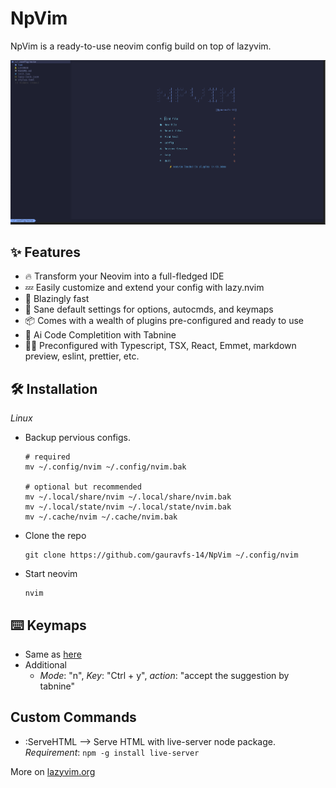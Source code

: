# NpVim

NpVim is a ready-to-use neovim config build on top of lazyvim.

![home_screenshot](./images/homescreen.png)

## ✨ Features

- 🔥 Transform your Neovim into a full-fledged IDE
- 💤 Easily customize and extend your config with lazy.nvim
- 🚀 Blazingly fast
- 🧹 Sane default settings for options, autocmds, and keymaps
- 📦 Comes with a wealth of plugins pre-configured and ready to use
- 🤖 Ai Code Completition with Tabnine
- 👨‍💻 Preconfigured with Typescript, TSX, React, Emmet, markdown preview, eslint, prettier, etc.

## 🛠️ Installation

_Linux_

- Backup pervious configs.

  ```
  # required
  mv ~/.config/nvim ~/.config/nvim.bak

  # optional but recommended
  mv ~/.local/share/nvim ~/.local/share/nvim.bak
  mv ~/.local/state/nvim ~/.local/state/nvim.bak
  mv ~/.cache/nvim ~/.cache/nvim.bak
  ```

- Clone the repo
  ```
  git clone https://github.com/gauravfs-14/NpVim ~/.config/nvim
  ```
- Start neovim
  ```
  nvim
  ```

## ⌨️ Keymaps

- Same as [here](https://www.lazyvim.org/keymaps)
- Additional
  - _Mode_: "n",
    _Key_: "Ctrl + y",
    _action_: "accept the suggestion by tabnine"

## Custom Commands

- :ServeHTML --> Serve HTML with live-server node package.
  _Requirement_: `npm -g install live-server`

More on [lazyvim.org](https://www.lazyvim.org/)
